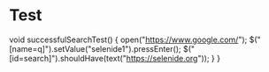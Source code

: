 # Test
 void successfulSearchTest() {
        open("https://www.google.com/");
        $("[name=q]").setValue("selenide1").pressEnter();
        $("[id=search]").shouldHave(text("https://selenide.org"));
    }
}
